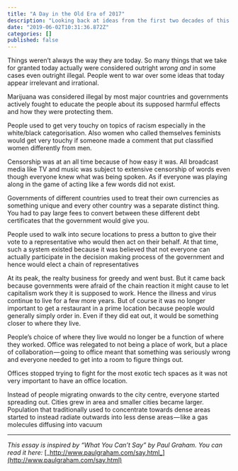 ```yaml
---
title: "A Day in the Old Era of 2017"
description: "Looking back at ideas from the first two decades of this century — and how hilarious they seem in hindsight."
date: "2019-06-02T10:31:36.872Z"
categories: []
published: false
---
```


Things weren’t always the way they are today. So many things that we take for granted today actually were considered outright _wrong and_ in some cases even outright illegal. People went to war over some ideas that today appear irrelevant and irrational.

  

Marijuana was considered illegal by most major countries and governments actively fought to educate the people about its supposed harmful effects and how they were protecting them.

People used to get very touchy on topics of racism especially in the white/black categorisation. Also women who called themselves feminists would get very touchy if someone made a comment that put classified women differently from men.

Censorship was at an all time because of how easy it was. All broadcast media like TV and music was subject to extensive censorship of words even though everyone knew what was being spoken. As if everyone was playing along in the game of acting like a few words did not exist.

Governments of different countries used to treat their own currencies as something unique and every other country was a separate distinct thing. You had to pay large fees to convert between these different debt certificates that the government would give you.

People used to walk into secure locations to press a button to give their vote to a representative who would then act on their behalf. At that time, such a system existed because it was believed that not everyone can actually participate in the decision making process of the government and hence would elect a chain of representatives

At its peak, the realty business for greedy and went bust. But it came back because governments were afraid of the chain reaction it might cause to let capitalism work they it is supposed to work. Hence the illness and virus continue to live for a few more years. But of course it was no longer important to get a restaurant in a prime location because people would generally simply order in. Even if they did eat out, it would be something closer to where they live.

People’s choice of where they live would no longer be a function of where they worked. Office was relegated to not being a place of work, but a place of collaboration — going to office meant that something was seriously wrong and everyone needed to get into a room to figure things out.

Offices stopped trying to fight for the most exotic tech spaces as it was not very important to have an office location.

Instead of people migrating onwards to the city centre, everyone started spreading out. Cities grew in area and smaller cities became larger. Population that traditionally used to concentrate towards dense areas started to instead radiate outwards into less dense areas — like a gas molecules diffusing into vacuum

---

_This essay is inspired by “What You Can’t Say” by Paul Graham. You can read it here:_ [_http://www.paulgraham.com/say.html_](http://www.paulgraham.com/say.html)
